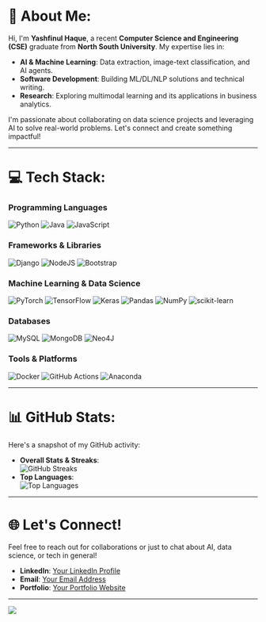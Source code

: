 # 💫 About Me:
Hi, I'm **Yashfinul Haque**, a recent **Computer Science and Engineering (CSE)** graduate from **North South University**. My expertise lies in:
- **AI & Machine Learning**: Data extraction, image-text classification, and AI agents.
- **Software Development**: Building ML/DL/NLP solutions and technical writing.
- **Research**: Exploring multimodal learning and its applications in business analytics.

I'm passionate about collaborating on data science projects and leveraging AI to solve real-world problems. Let's connect and create something impactful!

---

# 💻 Tech Stack:
### **Programming Languages**
![Python](https://img.shields.io/badge/python-3670A0?style=for-the-badge&logo=python&logoColor=ffdd54) ![Java](https://img.shields.io/badge/java-%23ED8B00.svg?style=for-the-badge&logo=openjdk&logoColor=white) ![JavaScript](https://img.shields.io/badge/javascript-%23323330.svg?style=for-the-badge&logo=javascript&logoColor=%23F7DF1E)

### **Frameworks & Libraries**
![Django](https://img.shields.io/badge/django-%23092E20.svg?style=for-the-badge&logo=django&logoColor=white) ![NodeJS](https://img.shields.io/badge/node.js-6DA55F?style=for-the-badge&logo=node.js&logoColor=white) ![Bootstrap](https://img.shields.io/badge/bootstrap-%238511FA.svg?style=for-the-badge&logo=bootstrap&logoColor=white)

### **Machine Learning & Data Science**
![PyTorch](https://img.shields.io/badge/PyTorch-%23EE4C2C.svg?style=for-the-badge&logo=PyTorch&logoColor=white) ![TensorFlow](https://img.shields.io/badge/TensorFlow-%23FF6F00.svg?style=for-the-badge&logo=TensorFlow&logoColor=white) ![Keras](https://img.shields.io/badge/Keras-%23D00000.svg?style=for-the-badge&logo=Keras&logoColor=white) ![Pandas](https://img.shields.io/badge/pandas-%23150458.svg?style=for-the-badge&logo=pandas&logoColor=white) ![NumPy](https://img.shields.io/badge/numpy-%23013243.svg?style=for-the-badge&logo=numpy&logoColor=white) ![scikit-learn](https://img.shields.io/badge/scikit--learn-%23F7931E.svg?style=for-the-badge&logo=scikit-learn&logoColor=white)

### **Databases**
![MySQL](https://img.shields.io/badge/mysql-4479A1.svg?style=for-the-badge&logo=mysql&logoColor=white) ![MongoDB](https://img.shields.io/badge/MongoDB-%234ea94b.svg?style=for-the-badge&logo=mongodb&logoColor=white) ![Neo4J](https://img.shields.io/badge/Neo4j-008CC1?style=for-the-badge&logo=neo4j&logoColor=white)

### **Tools & Platforms**
![Docker](https://img.shields.io/badge/docker-%230db7ed.svg?style=for-the-badge&logo=docker&logoColor=white) ![GitHub Actions](https://img.shields.io/badge/github%20actions-%232671E5.svg?style=for-the-badge&logo=githubactions&logoColor=white) ![Anaconda](https://img.shields.io/badge/Anaconda-%2344A833.svg?style=for-the-badge&logo=anaconda&logoColor=white)

---

# 📊 GitHub Stats:
Here's a snapshot of my GitHub activity:
- **Overall Stats & Streaks**:<br/>
  ![GitHub Streaks](https://nirzak-streak-stats.vercel.app/?user=Yash-Haque&theme=dark&hide_border=false)
- **Top Languages**:<br/>
  ![Top Languages](https://github-readme-stats.vercel.app/api/top-langs/?username=Yash-Haque&theme=dark&hide_border=false&include_all_commits=false&count_private=false&layout=compact)

---

# 🌐 Let's Connect!
Feel free to reach out for collaborations or just to chat about AI, data science, or tech in general!
- **LinkedIn**: [Your LinkedIn Profile](#)
- **Email**: [Your Email Address](#)
- **Portfolio**: [Your Portfolio Website](#)

---
[![](https://visitcount.itsvg.in/api?id=Yash-Haque&icon=0&color=0)](https://visitcount.itsvg.in)

<!-- Proudly created with GPRM ( https://gprm.itsvg.in ) -->
